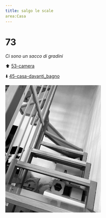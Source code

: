 ```yaml
---
title: salgo le scale
area:Casa
---
```

# 73
_Ci sono un sacco di gradini_

⬆️ [53-camera](53-camera.md)

⬇️ [45-casa-davanti_bagno](45-casa-davanti_bagno.md)

![foto_73](_assets/preview/foto_73.jpg)